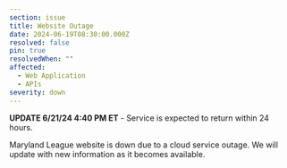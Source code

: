 ```yaml
---
section: issue
title: Website Outage
date: 2024-06-19T08:30:00.000Z
resolved: false
pin: true
resolvedWhen: ""
affected:
  - Web Application
  - APIs
severity: down
---
```

**UPDATE 6/21/24 4:40 PM ET** - Service is expected to return within 24 hours.

Maryland League website is down due to a cloud service outage. We will update with new information as it becomes available.